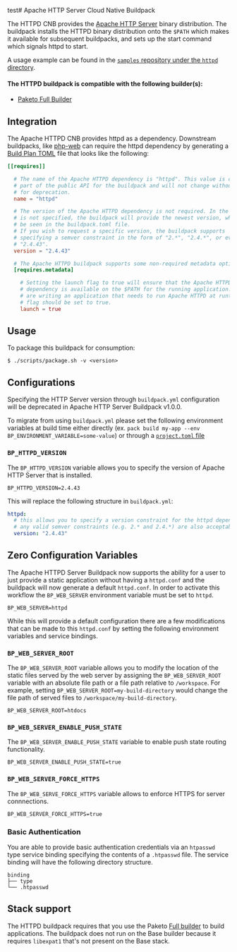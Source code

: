 test# Apache HTTP Server Cloud Native Buildpack

The HTTPD CNB provides the [Apache HTTP Server](https://httpd.apache.org) binary distribution.
The buildpack installs the HTTPD binary distribution onto the `$PATH` which makes it available for
subsequent buildpacks, and sets up the start command which signals httpd to start.

A usage example can be found in the
[`samples` repository under the `httpd` directory](https://github.com/paketo-buildpacks/samples/tree/main/httpd).

#### The HTTPD buildpack is compatible with the following builder(s):
- [Paketo Full Builder](https://github.com/paketo-buildpacks/full-builder)

## Integration

The Apache HTTPD CNB provides httpd as a dependency. Downstream buildpacks, like
[php-web](https://github.com/paketo-buildpacks/php-web) can require the httpd
dependency by generating a [Build Plan
TOML](https://github.com/buildpacks/spec/blob/master/buildpack.md#build-plan-toml)
file that looks like the following:

```toml
[[requires]]

  # The name of the Apache HTTPD dependency is "httpd". This value is considered
  # part of the public API for the buildpack and will not change without a plan
  # for deprecation.
  name = "httpd"

  # The version of the Apache HTTPD dependency is not required. In the case it
  # is not specified, the buildpack will provide the newest version, which can
  # be seen in the buildpack.toml file.
  # If you wish to request a specific version, the buildpack supports
  # specifying a semver constraint in the form of "2.*", "2.4.*", or even
  # "2.4.43".
  version = "2.4.43"

  # The Apache HTTPD buildpack supports some non-required metadata options.
  [requires.metadata]

    # Setting the launch flag to true will ensure that the Apache HTTPD
    # dependency is available on the $PATH for the running application. If you
    # are writing an application that needs to run Apache HTTPD at runtime, this
    # flag should be set to true.
    launch = true
```

## Usage

To package this buildpack for consumption:

```
$ ./scripts/package.sh -v <version>
```

## Configurations

Specifying the HTTP Server version through `buildpack.yml` configuration
will be deprecated in Apache HTTP Server Buildpack v1.0.0.

To migrate from using `buildpack.yml` please set the following environment
variables at build time either directly (ex. `pack build my-app --env
BP_ENVIRONMENT_VARIABLE=some-value`) or through a [`project.toml`
file](https://github.com/buildpacks/spec/blob/main/extensions/project-descriptor.md)

### `BP_HTTPD_VERSION`
The `BP_HTTPD_VERSION` variable allows you to specify the version of Apache HTTP Server that is installed.

```shell
BP_HTTPD_VERSION=2.4.43
```

This will replace the following structure in `buildpack.yml`:
```yaml
httpd:
  # this allows you to specify a version constraint for the httpd dependency
  # any valid semver constraints (e.g. 2.* and 2.4.*) are also acceptable
  version: "2.4.43"
```

## Zero Configuration Variables

The Apache HTTPD Server Buildpack now supports the ability for a user to just
provide a static application without having a `httpd.conf` and the buildpack
will now generate a default `httpd.conf`. In order to activate this workflow
the `BP_WEB_SERVER` environment variable must be set to `httpd`.

```shell
BP_WEB_SERVER=httpd
```

While this will provide a default configuration there are a few modifications
that can be made to this `httpd.conf` by setting the following environment
variables and service bindings.

### `BP_WEB_SERVER_ROOT`
The `BP_WEB_SERVER_ROOT` variable allows you to modify the location of the static files
served by the web server by assigning the `BP_WEB_SERVER_ROOT` variable with an
absolute file path or a file path relative to `/workspace`. For example,
setting `BP_WEB_SERVER_ROOT=my-build-directory` would change the file path of
served files to `/workspace/my-build-directory`.

```shell
BP_WEB_SERVER_ROOT=htdocs
```

### `BP_WEB_SERVER_ENABLE_PUSH_STATE`
The `BP_WEB_SERVER_ENABLE_PUSH_STATE` variable to enable push state routing functionality.

```shell
BP_WEB_SERVER_ENABLE_PUSH_STATE=true
```

### `BP_WEB_SERVER_FORCE_HTTPS`
The `BP_WEB_SERVE_FORCE_HTTPS` variable allows to enforce HTTPS for server connnections.

```shell
BP_WEB_SERVER_FORCE_HTTPS=true
```

### Basic Authentication
You are able to provide basic authentication credentials via an `htpasswd` type
service binding specifying the contents of a `.htpasswd` file. The service
binding will have the following directory structure.

```plain
binding
├── type
└── .htpasswd
```

## Stack support

The HTTPD buildpack requires that you use the Paketo [Full
builder](https://paketo.io/docs/builders/#full) to build applications. The
buildpack does not run on the Base builder because it requires `libexpat1`
that's not present on the Base stack.
